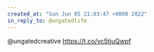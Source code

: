 ```yaml
---
created_at: "Sun Jun 05 21:03:47 +0000 2022"
in_reply_to: @ungatedlife
---
```


@ungatedcreative https://t.co/vc5tjuQwpf